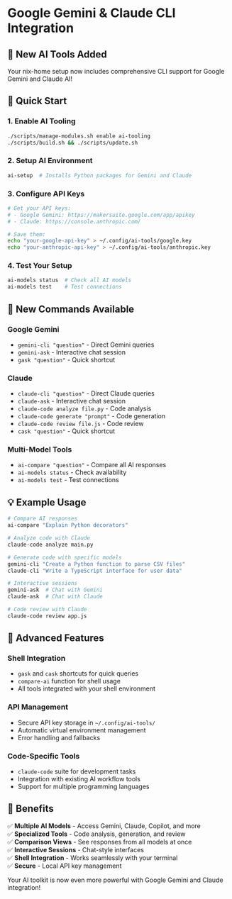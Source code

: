 # Google Gemini & Claude CLI Integration

## 🎉 New AI Tools Added

Your nix-home setup now includes comprehensive CLI support for Google Gemini and Claude AI!

## 🚀 Quick Start

### 1. Enable AI Tooling

```bash
./scripts/manage-modules.sh enable ai-tooling
./scripts/build.sh && ./scripts/update.sh
```

### 2. Setup AI Environment

```bash
ai-setup  # Installs Python packages for Gemini and Claude
```

### 3. Configure API Keys

```bash
# Get your API keys:
# - Google Gemini: https://makersuite.google.com/app/apikey
# - Claude: https://console.anthropic.com/

# Save them:
echo "your-google-api-key" > ~/.config/ai-tools/google.key
echo "your-anthropic-api-key" > ~/.config/ai-tools/anthropic.key
```

### 4. Test Your Setup

```bash
ai-models status  # Check all AI models
ai-models test    # Test connections
```

## 🤖 New Commands Available

### Google Gemini

- `gemini-cli "question"` - Direct Gemini queries
- `gemini-ask` - Interactive chat session
- `gask "question"` - Quick shortcut

### Claude

- `claude-cli "question"` - Direct Claude queries
- `claude-ask` - Interactive chat session
- `claude-code analyze file.py` - Code analysis
- `claude-code generate "prompt"` - Code generation
- `claude-code review file.js` - Code review
- `cask "question"` - Quick shortcut

### Multi-Model Tools

- `ai-compare "question"` - Compare all AI responses
- `ai-models status` - Check availability
- `ai-models test` - Test connections

## 💡 Example Usage

```bash
# Compare AI responses
ai-compare "Explain Python decorators"

# Analyze code with Claude
claude-code analyze main.py

# Generate code with specific models
gemini-cli "Create a Python function to parse CSV files"
claude-cli "Write a TypeScript interface for user data"

# Interactive sessions
gemini-ask  # Chat with Gemini
claude-ask  # Chat with Claude

# Code review with Claude
claude-code review app.js
```

## 🔧 Advanced Features

### Shell Integration

- `gask` and `cask` shortcuts for quick queries
- `compare-ai` function for shell usage
- All tools integrated with your shell environment

### API Management

- Secure API key storage in `~/.config/ai-tools/`
- Automatic virtual environment management
- Error handling and fallbacks

### Code-Specific Tools

- `claude-code` suite for development tasks
- Integration with existing AI workflow tools
- Support for multiple programming languages

## 🎯 Benefits

✅ **Multiple AI Models** - Access Gemini, Claude, Copilot, and more  
✅ **Specialized Tools** - Code analysis, generation, and review  
✅ **Comparison Views** - See responses from all models at once  
✅ **Interactive Sessions** - Chat-style interfaces  
✅ **Shell Integration** - Works seamlessly with your terminal  
✅ **Secure** - Local API key management  

Your AI toolkit is now even more powerful with Google Gemini and Claude integration!
